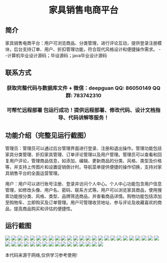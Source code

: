 <p><h1 align="center">家具销售电商平台</h1></p>

## 简介
家具销售电商平台：用户可浏览商品、分类管理，进行评论互动，提供登录注册模块，后台支持订单、用户、折扣管理功能，符合现代风格设计和便捷操作需求。    --计算机毕业设计源码；毕设源码；java毕业设计源码


## 联系方式
<p><h3 align="center">获取完整代码与数据库文件 + 微信：deepguan QQ: 86050149 QQ群: 783742310</h3></p>
<p><h3 align="center">可帮忙远程部署 包运行成功！提供远程部署、修改代码、设计文档指导、代码讲解等服务！</h3></p>

## 功能介绍（完整见运行截图）
管理员：管理员可以通过后台管理界面进行登录、注册和退出操作。管理功能包括家具分类管理、折扣家具管理、订单评论管理以及用户管理。管理员可以查看和回复用户评论，管理商品信息，如添加、编辑、更新商品的分类、风格、类型及价格等，并支持上传图片和设置促销倒计时。导航菜单提供便捷的操作切换，支持对家具销售平台的全面运营管理。

用户：用户可以进行账号注册、登录并访问个人中心。个人中心功能包含用户信息管理，如修改头像、用户名、密码、联系方式等。用户可以浏览家具商品，使用搜索功能按分类、风格、类型、品牌筛选商品，并查看商品详情。购物功能包括添加至购物车、立即购买及订单管理。用户可管理收货地址、参与评论及收藏喜欢的商品，提高商品购买和评估的便捷性。


## 运行截图
![](https://bs-1329754181.cos.ap-shanghai.myqcloud.com/spring/FurnitureSalesEcommercePlatform/img/001.jpg)
![](https://bs-1329754181.cos.ap-shanghai.myqcloud.com/spring/FurnitureSalesEcommercePlatform/img/002.jpg)
![](https://bs-1329754181.cos.ap-shanghai.myqcloud.com/spring/FurnitureSalesEcommercePlatform/img/003.jpg)
![](https://bs-1329754181.cos.ap-shanghai.myqcloud.com/spring/FurnitureSalesEcommercePlatform/img/004.jpg)
![](https://bs-1329754181.cos.ap-shanghai.myqcloud.com/spring/FurnitureSalesEcommercePlatform/img/005.jpg)
![](https://bs-1329754181.cos.ap-shanghai.myqcloud.com/spring/FurnitureSalesEcommercePlatform/img/006.jpg)
![](https://bs-1329754181.cos.ap-shanghai.myqcloud.com/spring/FurnitureSalesEcommercePlatform/img/007.jpg)
![](https://bs-1329754181.cos.ap-shanghai.myqcloud.com/spring/FurnitureSalesEcommercePlatform/img/008.jpg)
![](https://bs-1329754181.cos.ap-shanghai.myqcloud.com/spring/FurnitureSalesEcommercePlatform/img/009.jpg)
![](https://bs-1329754181.cos.ap-shanghai.myqcloud.com/spring/FurnitureSalesEcommercePlatform/img/010.jpg)
![](https://bs-1329754181.cos.ap-shanghai.myqcloud.com/spring/FurnitureSalesEcommercePlatform/img/011.jpg)
![](https://bs-1329754181.cos.ap-shanghai.myqcloud.com/spring/FurnitureSalesEcommercePlatform/img/012.jpg)
![](https://bs-1329754181.cos.ap-shanghai.myqcloud.com/spring/FurnitureSalesEcommercePlatform/img/013.jpg)
![](https://bs-1329754181.cos.ap-shanghai.myqcloud.com/spring/FurnitureSalesEcommercePlatform/img/014.jpg)
![](https://bs-1329754181.cos.ap-shanghai.myqcloud.com/spring/FurnitureSalesEcommercePlatform/img/015.jpg)
![](https://bs-1329754181.cos.ap-shanghai.myqcloud.com/spring/FurnitureSalesEcommercePlatform/img/016.jpg)
![](https://bs-1329754181.cos.ap-shanghai.myqcloud.com/spring/FurnitureSalesEcommercePlatform/img/017.jpg)
![](https://bs-1329754181.cos.ap-shanghai.myqcloud.com/spring/FurnitureSalesEcommercePlatform/img/018.jpg)
![](https://bs-1329754181.cos.ap-shanghai.myqcloud.com/spring/FurnitureSalesEcommercePlatform/img/019.jpg)
![](https://bs-1329754181.cos.ap-shanghai.myqcloud.com/spring/FurnitureSalesEcommercePlatform/img/020.jpg)
![](https://bs-1329754181.cos.ap-shanghai.myqcloud.com/spring/FurnitureSalesEcommercePlatform/img/021.jpg)
![](https://bs-1329754181.cos.ap-shanghai.myqcloud.com/spring/FurnitureSalesEcommercePlatform/img/022.jpg)
![](https://bs-1329754181.cos.ap-shanghai.myqcloud.com/spring/FurnitureSalesEcommercePlatform/img/023.jpg)
![](https://bs-1329754181.cos.ap-shanghai.myqcloud.com/spring/FurnitureSalesEcommercePlatform/img/024.jpg)
![](https://bs-1329754181.cos.ap-shanghai.myqcloud.com/spring/FurnitureSalesEcommercePlatform/img/025.jpg)
![](https://bs-1329754181.cos.ap-shanghai.myqcloud.com/spring/FurnitureSalesEcommercePlatform/img/026.jpg)
![](https://bs-1329754181.cos.ap-shanghai.myqcloud.com/spring/FurnitureSalesEcommercePlatform/img/027.jpg)
![](https://bs-1329754181.cos.ap-shanghai.myqcloud.com/spring/FurnitureSalesEcommercePlatform/img/028.jpg)
![](https://bs-1329754181.cos.ap-shanghai.myqcloud.com/spring/FurnitureSalesEcommercePlatform/img/029.jpg)
![](https://bs-1329754181.cos.ap-shanghai.myqcloud.com/spring/FurnitureSalesEcommercePlatform/img/030.jpg)
![](https://bs-1329754181.cos.ap-shanghai.myqcloud.com/spring/FurnitureSalesEcommercePlatform/img/031.jpg)
![](https://bs-1329754181.cos.ap-shanghai.myqcloud.com/spring/FurnitureSalesEcommercePlatform/img/032.jpg)
![](https://bs-1329754181.cos.ap-shanghai.myqcloud.com/spring/FurnitureSalesEcommercePlatform/img/033.jpg)
![](https://bs-1329754181.cos.ap-shanghai.myqcloud.com/spring/FurnitureSalesEcommercePlatform/img/034.jpg)
![](https://bs-1329754181.cos.ap-shanghai.myqcloud.com/spring/FurnitureSalesEcommercePlatform/img/035.jpg)
![](https://bs-1329754181.cos.ap-shanghai.myqcloud.com/spring/FurnitureSalesEcommercePlatform/img/036.jpg)
![](https://bs-1329754181.cos.ap-shanghai.myqcloud.com/spring/FurnitureSalesEcommercePlatform/img/037.jpg)
![](https://bs-1329754181.cos.ap-shanghai.myqcloud.com/spring/FurnitureSalesEcommercePlatform/img/038.jpg)
![](https://bs-1329754181.cos.ap-shanghai.myqcloud.com/spring/FurnitureSalesEcommercePlatform/img/039.jpg)
![](https://bs-1329754181.cos.ap-shanghai.myqcloud.com/spring/FurnitureSalesEcommercePlatform/img/040.jpg)
![](https://bs-1329754181.cos.ap-shanghai.myqcloud.com/spring/FurnitureSalesEcommercePlatform/img/041.jpg)

<p>本代码来源于网络,仅供学习参考使用!</p>

